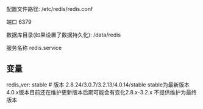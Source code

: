 
配置文件路径: /etc/redis/redis.conf

端口 6379 

数据库目录(如果设置了数据持久化): /data/redis 

服务名称 redis.service



## 变量
redis_ver: stable # 版本 2.8.24/3.0.7/3.2.13/4.0.14/stable stable为最新版本 4.0.x版本目前还在维护更新版本后期可能会有变化2.8.x-3.2.x 不提供维护为最终版本